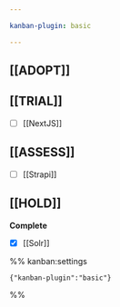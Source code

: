 ```yaml
---

kanban-plugin: basic

---
```


## [[ADOPT]]



## [[TRIAL]]

- [ ] [[NextJS]]


## [[ASSESS]]

- [ ] [[Strapi]]


## [[HOLD]]

**Complete**
- [x] [[Solr]]




%% kanban:settings
```
{"kanban-plugin":"basic"}
```
%%